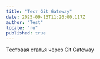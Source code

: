 ```yaml
---
title: "Тест Git Gateway"
date: 2025-09-13T11:26:00.117Z
author: "Test"
locale: "ru"
published: true
---
```


Тестовая статья через Git Gateway